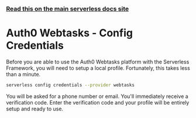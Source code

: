 <!--
title: Serverless Framework Commands - Auth0 Webtasks - Config Credentials
menuText: config credentials
menuOrder: 1
description: Configure Serverless credentials for Auth0 Webtasks with the Serverless Framework
layout: Doc
-->

<!-- DOCS-SITE-LINK:START automatically generated  -->
### [Read this on the main serverless docs site](https://www.serverless.com/framework/docs/providers/webtasks/cli-reference/config-credentials)
<!-- DOCS-SITE-LINK:END -->

# Auth0 Webtasks - Config Credentials

Before you are able to use the Auth0 Webtasks platform with the Serverless Framework, you will need to setup a local profile. Fortunately, this takes less than a minute. 

```bash
serverless config credentials --provider webtasks
```

You will be asked for a phone number or email. You'll immediately receive a verification code. Enter the verification code and your profile will be entirely setup and ready to use.